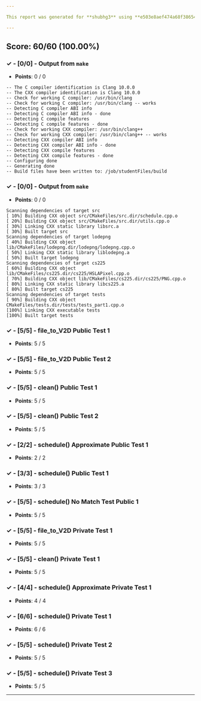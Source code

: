 ```yaml
---

This report was generated for **shubhg3** using **e503e8aef474a68f38654dc7ed0481a3753cbab1** (latest commit as of **May 3rd 2022, 11:59 pm**)

---
```





## Score: 60/60 (100.00%)


### ✓ - [0/0] - Output from `make`

- **Points**: 0 / 0


```
-- The C compiler identification is Clang 10.0.0
-- The CXX compiler identification is Clang 10.0.0
-- Check for working C compiler: /usr/bin/clang
-- Check for working C compiler: /usr/bin/clang -- works
-- Detecting C compiler ABI info
-- Detecting C compiler ABI info - done
-- Detecting C compile features
-- Detecting C compile features - done
-- Check for working CXX compiler: /usr/bin/clang++
-- Check for working CXX compiler: /usr/bin/clang++ -- works
-- Detecting CXX compiler ABI info
-- Detecting CXX compiler ABI info - done
-- Detecting CXX compile features
-- Detecting CXX compile features - done
-- Configuring done
-- Generating done
-- Build files have been written to: /job/studentFiles/build

```


### ✓ - [0/0] - Output from `make`

- **Points**: 0 / 0


```
Scanning dependencies of target src
[ 10%] Building CXX object src/CMakeFiles/src.dir/schedule.cpp.o
[ 20%] Building CXX object src/CMakeFiles/src.dir/utils.cpp.o
[ 30%] Linking CXX static library libsrc.a
[ 30%] Built target src
Scanning dependencies of target lodepng
[ 40%] Building CXX object lib/CMakeFiles/lodepng.dir/lodepng/lodepng.cpp.o
[ 50%] Linking CXX static library liblodepng.a
[ 50%] Built target lodepng
Scanning dependencies of target cs225
[ 60%] Building CXX object lib/CMakeFiles/cs225.dir/cs225/HSLAPixel.cpp.o
[ 70%] Building CXX object lib/CMakeFiles/cs225.dir/cs225/PNG.cpp.o
[ 80%] Linking CXX static library libcs225.a
[ 80%] Built target cs225
Scanning dependencies of target tests
[ 90%] Building CXX object CMakeFiles/tests.dir/tests/tests_part1.cpp.o
[100%] Linking CXX executable tests
[100%] Built target tests

```


### ✓ - [5/5] - file_to_V2D Public Test 1

- **Points**: 5 / 5





### ✓ - [5/5] - file_to_V2D Public Test 2

- **Points**: 5 / 5





### ✓ - [5/5] - clean() Public Test 1

- **Points**: 5 / 5





### ✓ - [5/5] - clean() Public Test 2

- **Points**: 5 / 5





### ✓ - [2/2] - schedule() Approximate Public Test 1

- **Points**: 2 / 2





### ✓ - [3/3] - schedule() Public Test 1

- **Points**: 3 / 3





### ✓ - [5/5] - schedule() No Match Test Public 1

- **Points**: 5 / 5





### ✓ - [5/5] - file_to_V2D Private Test 1

- **Points**: 5 / 5





### ✓ - [5/5] - clean() Private Test 1

- **Points**: 5 / 5





### ✓ - [4/4] - schedule() Approximate Private Test 1

- **Points**: 4 / 4





### ✓ - [6/6] - schedule() Private Test 1

- **Points**: 6 / 6





### ✓ - [5/5] - schedule() Private Test 2

- **Points**: 5 / 5





### ✓ - [5/5] - schedule() Private Test 3

- **Points**: 5 / 5





---